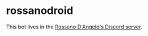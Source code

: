# rossanodroid

This bot lives in the [Rossano D'Angelo's Discord server](https://discord.gg/PQ7QdS).
